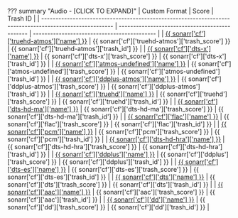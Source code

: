 ??? summary "Audio - [CLICK TO EXPAND]"
    | Custom Format                                                                                           | Score                                          | Trash ID                                    |
    | ------------------------------------------------------------------------------------------------------- | ---------------------------------------------- | ------------------------------------------- |
    | [{{ sonarr['cf']['truehd-atmos']['name'] }}](/Sonarr/Sonarr-collection-of-custom-formats/#truehd-atmos)       | {{ sonarr['cf']['truehd-atmos']['trash_score'] }}    | {{ sonarr['cf']['truehd-atmos']['trash_id'] }}    |
    | [{{ sonarr['cf']['dts-x']['name'] }}](/Sonarr/Sonarr-collection-of-custom-formats/#dts-x)                     | {{ sonarr['cf']['dts-x']['trash_score'] }}           | {{ sonarr['cf']['dts-x']['trash_id'] }}           |
    | [{{ sonarr['cf']['atmos-undefined']['name'] }}](/Sonarr/Sonarr-collection-of-custom-formats/#atmos-undefined) | {{ sonarr['cf']['atmos-undefined']['trash_score'] }} | {{ sonarr['cf']['atmos-undefined']['trash_id'] }} |
    | [{{ sonarr['cf']['ddplus-atmos']['name'] }}](/Sonarr/Sonarr-collection-of-custom-formats/#ddplus-atmos)       | {{ sonarr['cf']['ddplus-atmos']['trash_score'] }}    | {{ sonarr['cf']['ddplus-atmos']['trash_id'] }}    |
    | [{{ sonarr['cf']['truehd']['name'] }}](/Sonarr/Sonarr-collection-of-custom-formats/#truehd)                   | {{ sonarr['cf']['truehd']['trash_score'] }}          | {{ sonarr['cf']['truehd']['trash_id'] }}          |
    | [{{ sonarr['cf']['dts-hd-ma']['name'] }}](/Sonarr/Sonarr-collection-of-custom-formats/#dts-hd-ma)             | {{ sonarr['cf']['dts-hd-ma']['trash_score'] }}       | {{ sonarr['cf']['dts-hd-ma']['trash_id'] }}       |
    | [{{ sonarr['cf']['flac']['name'] }}](/Sonarr/Sonarr-collection-of-custom-formats/#flac)                       | {{ sonarr['cf']['flac']['trash_score'] }}            | {{ sonarr['cf']['flac']['trash_id'] }}            |
    | [{{ sonarr['cf']['pcm']['name'] }}](/Sonarr/Sonarr-collection-of-custom-formats/#pcm)                         | {{ sonarr['cf']['pcm']['trash_score'] }}             | {{ sonarr['cf']['pcm']['trash_id'] }}             |
    | [{{ sonarr['cf']['dts-hd-hra']['name'] }}](/Sonarr/Sonarr-collection-of-custom-formats/#dts-hd-hra)           | {{ sonarr['cf']['dts-hd-hra']['trash_score'] }}      | {{ sonarr['cf']['dts-hd-hra']['trash_id'] }}      |
    | [{{ sonarr['cf']['ddplus']['name'] }}](/Sonarr/Sonarr-collection-of-custom-formats/#ddplus)                   | {{ sonarr['cf']['ddplus']['trash_score'] }}          | {{ sonarr['cf']['ddplus']['trash_id'] }}          |
    | [{{ sonarr['cf']['dts-es']['name'] }}](/Sonarr/Sonarr-collection-of-custom-formats/#dts-es)                   | {{ sonarr['cf']['dts-es']['trash_score'] }}          | {{ sonarr['cf']['dts-es']['trash_id'] }}          |
    | [{{ sonarr['cf']['dts']['name'] }}](/Sonarr/Sonarr-collection-of-custom-formats/#dts)                         | {{ sonarr['cf']['dts']['trash_score'] }}             | {{ sonarr['cf']['dts']['trash_id'] }}             |
    | [{{ sonarr['cf']['aac']['name'] }}](/Sonarr/Sonarr-collection-of-custom-formats/#aac)                         | {{ sonarr['cf']['aac']['trash_score'] }}             | {{ sonarr['cf']['aac']['trash_id'] }}             |
    | [{{ sonarr['cf']['dd']['name'] }}](/Sonarr/Sonarr-collection-of-custom-formats/#dd)                           | {{ sonarr['cf']['dd']['trash_score'] }}              | {{ sonarr['cf']['dd']['trash_id'] }}              |

